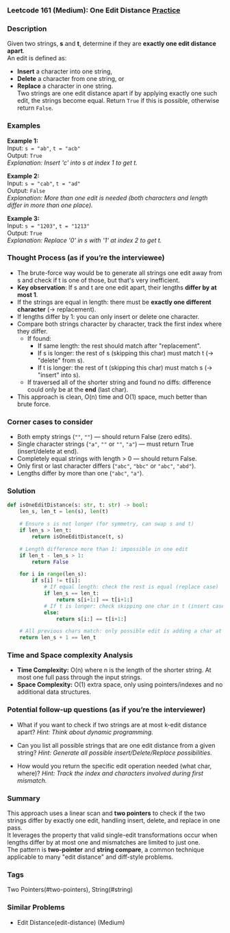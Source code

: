 ### Leetcode 161 (Medium): One Edit Distance [Practice](https://leetcode.com/problems/one-edit-distance)

### Description  
Given two strings, **s** and **t**, determine if they are **exactly one edit distance apart**.  
An edit is defined as:
- **Insert** a character into one string,
- **Delete** a character from one string, or
- **Replace** a character in one string.  
Two strings are one edit distance apart if by applying exactly one such edit, the strings become equal. Return `True` if this is possible, otherwise return `False`.

### Examples  

**Example 1:**  
Input: `s = "ab"`, `t = "acb"`  
Output: `True`  
*Explanation: Insert 'c' into s at index 1 to get t.*

**Example 2:**  
Input: `s = "cab"`, `t = "ad"`  
Output: `False`  
*Explanation: More than one edit is needed (both characters and length differ in more than one place).*

**Example 3:**  
Input: `s = "1203"`, `t = "1213"`  
Output: `True`  
*Explanation: Replace '0' in s with '1' at index 2 to get t.*

### Thought Process (as if you’re the interviewee)  
- The brute-force way would be to generate all strings one edit away from s and check if t is one of those, but that's very inefficient.
- **Key observation**: If s and t are one edit apart, their lengths **differ by at most 1**.
- If the strings are equal in length: there must be **exactly one different character** (→ replacement).
- If lengths differ by 1: you can only insert or delete one character.
- Compare both strings character by character, track the first index where they differ.
    - If found:
        - If same length: the rest should match after "replacement".
        - If s is longer: the rest of s (skipping this char) must match t (→ "delete" from s).
        - If t is longer: the rest of t (skipping this char) must match s (→ "insert" into s).
    - If traversed all of the shorter string and found no diffs: difference could only be at the **end** (last char).
- This approach is clean, O(n) time and O(1) space, much better than brute force.

### Corner cases to consider  
- Both empty strings (`""`, `""`) — should return False (zero edits).
- Single character strings (`"a"`, `""` or `""`, `"a"`) — must return True (insert/delete at end).
- Completely equal strings with length > 0 — should return False.
- Only first or last character differs (`"abc"`, `"bbc"` or `"abc"`, `"abd"`).
- Lengths differ by more than one (`"abc"`, `"a"`).

### Solution

```python
def isOneEditDistance(s: str, t: str) -> bool:
    len_s, len_t = len(s), len(t)

    # Ensure s is not longer (for symmetry, can swap s and t)
    if len_s > len_t:
        return isOneEditDistance(t, s)

    # Length difference more than 1: impossible in one edit
    if len_t - len_s > 1:
        return False

    for i in range(len_s):
        if s[i] != t[i]:
            # If equal length: check the rest is equal (replace case)
            if len_s == len_t:
                return s[i+1:] == t[i+1:]
            # If t is longer: check skipping one char in t (insert case)
            else:
                return s[i:] == t[i+1:]

    # All previous chars match: only possible edit is adding a char at the end
    return len_s + 1 == len_t
```

### Time and Space complexity Analysis  

- **Time Complexity:** O(n) where n is the length of the shorter string. At most one full pass through the input strings.
- **Space Complexity:** O(1) extra space, only using pointers/indexes and no additional data structures.

### Potential follow-up questions (as if you’re the interviewer)  

- What if you want to check if two strings are at most k-edit distance apart?
  *Hint: Think about dynamic programming.*

- Can you list all possible strings that are one edit distance from a given string?
  *Hint: Generate all possible insert/Delete/Replace possibilities.*

- How would you return the specific edit operation needed (what char, where)?
  *Hint: Track the index and characters involved during first mismatch.*

### Summary
This approach uses a linear scan and **two pointers** to check if the two strings differ by exactly one edit, handling insert, delete, and replace in one pass.  
It leverages the property that valid single-edit transformations occur when lengths differ by at most one and mismatches are limited to just one.  
The pattern is **two-pointer** and **string compare**, a common technique applicable to many "edit distance" and diff-style problems.

### Tags
Two Pointers(#two-pointers), String(#string)

### Similar Problems
- Edit Distance(edit-distance) (Medium)